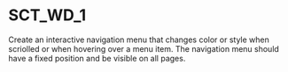 # SCT_WD_1

Create an interactive navigation menu that changes color or style when scriolled or when hovering over a menu item. The navigation menu should have a fixed position and be visible on all pages.
